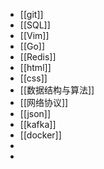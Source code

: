 - [[git]]
- [[SQL]]
- [[Vim]]
- [[Go]]
- [[Redis]]
- [[html]]
- [[css]]
- [[数据结构与算法]]
- [[网络协议]]
- [[json]]
- [[kafka]]
- [[docker]]
-
-
